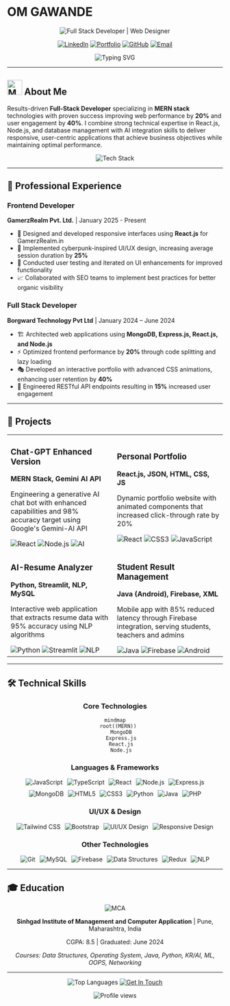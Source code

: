 # OM GAWANDE

<div align="center">
  
  ![Full Stack Developer | Web Designer](https://img.shields.io/badge/-Full%20Stack%20Developer%20%7C%20Web%20Designer-0A0A0A?style=for-the-badge&logoColor=white)
  
  [![LinkedIn](https://img.shields.io/badge/LinkedIn-0077B5?style=for-the-badge&logo=linkedin&logoColor=white)](https://www.linkedin.com/in/om-dev-sec/)
  [![Portfolio](https://img.shields.io/badge/Portfolio-1A2C34?style=for-the-badge&logo=framer&logoColor=white)](https://omdevportfolio.framer.website/)
  [![GitHub](https://img.shields.io/badge/GitHub-100000?style=for-the-badge&logo=github&logoColor=white)](https://github.com/SPYD3ER-bat)
  [![Email](https://img.shields.io/badge/Email-D14836?style=for-the-badge&logo=gmail&logoColor=white)](mailto:om.sudhir.gawande@gmail.com)
  
  <p align="center">
    <img src="https://readme-typing-svg.herokuapp.com?font=Fira+Code&pause=1000&color=6B85F7&center=true&vCenter=true&width=435&lines=Crafting+Digital+Experiences;Full+Stack+Development;MERN+Stack+Specialist;UI%2FUX+Enthusiast;Problem+Solver" alt="Typing SVG" />
  </p>

</div>

---

## <img src="https://raw.githubusercontent.com/Tarikul-Islam-Anik/Animated-Fluent-Emojis/master/Emojis/People%20with%20professions/Man%20Technologist%20Light%20Skin%20Tone.png" alt="Man Technologist Light Skin Tone" width="35" /> About Me

Results-driven **Full-Stack Developer** specializing in **MERN stack** technologies with proven success improving web performance by **20%** and user engagement by **40%**. I combine strong technical expertise in React.js, Node.js, and database management with AI integration skills to deliver responsive, user-centric applications that achieve business objectives while maintaining optimal performance.

<div align="center">
  <img src="https://skillicons.dev/icons?i=react,nodejs,express,mongodb,js,ts,html,css,bootstrap,tailwind,git,java,python,php" alt="Tech Stack" />
</div>

---

## 💼 Professional Experience

### Frontend Developer
**GamerzRealm Pvt. Ltd.** | January 2025 - Present

- 🚀 Designed and developed responsive interfaces using **React.js** for GamerzRealm.in
- 🎨 Implemented cyberpunk-inspired UI/UX design, increasing average session duration by **25%**
- 🧪 Conducted user testing and iterated on UI enhancements for improved functionality
- 📈 Collaborated with SEO teams to implement best practices for better organic visibility

### Full Stack Developer
**Borgward Technology Pvt Ltd** | January 2024 – June 2024

- 🏗️ Architected web applications using **MongoDB, Express.js, React.js, and Node.js**
- ⚡ Optimized frontend performance by **20%** through code splitting and lazy loading
- 🎭 Developed an interactive portfolio with advanced CSS animations, enhancing user retention by **40%**
- 🔄 Engineered RESTful API endpoints resulting in **15%** increased user engagement

---

## 🚀 Projects

<div align="center">
  <table>
    <tr>
      <td>
        <h3>Chat-GPT Enhanced Version</h3>
        <p><strong>MERN Stack, Gemini AI API</strong></p>
        <p>Engineering a generative AI chat bot with enhanced capabilities and 98% accuracy target using Google's Gemini-AI API</p>
        <img src="https://img.shields.io/badge/React-61DAFB?style=flat-square&logo=react&logoColor=black" alt="React" />
        <img src="https://img.shields.io/badge/Node.js-339933?style=flat-square&logo=nodedotjs&logoColor=white" alt="Node.js" />
        <img src="https://img.shields.io/badge/AI_Integration-4285F4?style=flat-square&logo=googlecloud&logoColor=white" alt="AI" />
      </td>
      <td>
        <h3>Personal Portfolio</h3>
        <p><strong>React.js, JSON, HTML, CSS, JS</strong></p>
        <p>Dynamic portfolio website with animated components that increased click-through rate by 20%</p>
        <img src="https://img.shields.io/badge/React-61DAFB?style=flat-square&logo=react&logoColor=black" alt="React" />
        <img src="https://img.shields.io/badge/CSS3-1572B6?style=flat-square&logo=css3&logoColor=white" alt="CSS3" />
        <img src="https://img.shields.io/badge/JavaScript-F7DF1E?style=flat-square&logo=javascript&logoColor=black" alt="JavaScript" />
      </td>
    </tr>
    <tr>
      <td>
        <h3>AI-Resume Analyzer</h3>
        <p><strong>Python, Streamlit, NLP, MySQL</strong></p>
        <p>Interactive web application that extracts resume data with 95% accuracy using NLP algorithms</p>
        <img src="https://img.shields.io/badge/Python-3776AB?style=flat-square&logo=python&logoColor=white" alt="Python" />
        <img src="https://img.shields.io/badge/Streamlit-FF4B4B?style=flat-square&logo=streamlit&logoColor=white" alt="Streamlit" />
        <img src="https://img.shields.io/badge/NLP-4285F4?style=flat-square&logo=natural-language-processing&logoColor=white" alt="NLP" />
      </td>
      <td>
        <h3>Student Result Management</h3>
        <p><strong>Java (Android), Firebase, XML</strong></p>
        <p>Mobile app with 85% reduced latency through Firebase integration, serving students, teachers and admins</p>
        <img src="https://img.shields.io/badge/Java-ED8B00?style=flat-square&logo=java&logoColor=white" alt="Java" />
        <img src="https://img.shields.io/badge/Firebase-FFCA28?style=flat-square&logo=firebase&logoColor=black" alt="Firebase" />
        <img src="https://img.shields.io/badge/Android-3DDC84?style=flat-square&logo=android&logoColor=white" alt="Android" />
      </td>
    </tr>
  </table>
</div>

---

## 🛠️ Technical Skills

<div align="center">
  
### Core Technologies

```mermaid
mindmap
  root((MERN))
    MongoDB
    Express.js
    React.js
    Node.js
```

### Languages & Frameworks
  
<div style="display: flex; flex-wrap: wrap; justify-content: center; gap: 10px;">
  <img src="https://img.shields.io/badge/JavaScript-F7DF1E?style=for-the-badge&logo=javascript&logoColor=black" alt="JavaScript" />
  <img src="https://img.shields.io/badge/TypeScript-007ACC?style=for-the-badge&logo=typescript&logoColor=white" alt="TypeScript" />
  <img src="https://img.shields.io/badge/React-61DAFB?style=for-the-badge&logo=react&logoColor=black" alt="React" />
  <img src="https://img.shields.io/badge/Node.js-339933?style=for-the-badge&logo=nodedotjs&logoColor=white" alt="Node.js" />
  <img src="https://img.shields.io/badge/Express.js-000000?style=for-the-badge&logo=express&logoColor=white" alt="Express.js" />
  <img src="https://img.shields.io/badge/MongoDB-4EA94B?style=for-the-badge&logo=mongodb&logoColor=white" alt="MongoDB" />
  <img src="https://img.shields.io/badge/HTML5-E34F26?style=for-the-badge&logo=html5&logoColor=white" alt="HTML5" />
  <img src="https://img.shields.io/badge/CSS3-1572B6?style=for-the-badge&logo=css3&logoColor=white" alt="CSS3" />
  <img src="https://img.shields.io/badge/Python-3776AB?style=for-the-badge&logo=python&logoColor=white" alt="Python" />
  <img src="https://img.shields.io/badge/Java-ED8B00?style=for-the-badge&logo=java&logoColor=white" alt="Java" />
  <img src="https://img.shields.io/badge/PHP-777BB4?style=for-the-badge&logo=php&logoColor=white" alt="PHP" />
</div>

### UI/UX & Design

<div style="display: flex; flex-wrap: wrap; justify-content: center; gap: 10px;">
  <img src="https://img.shields.io/badge/Tailwind_CSS-38B2AC?style=for-the-badge&logo=tailwind-css&logoColor=white" alt="Tailwind CSS" />
  <img src="https://img.shields.io/badge/Bootstrap-563D7C?style=for-the-badge&logo=bootstrap&logoColor=white" alt="Bootstrap" />
  <img src="https://img.shields.io/badge/UI/UX_Design-FF4785?style=for-the-badge&logo=figma&logoColor=white" alt="UI/UX Design" />
  <img src="https://img.shields.io/badge/Responsive_Design-025E8C?style=for-the-badge&logo=responsivedesign&logoColor=white" alt="Responsive Design" />
</div>

### Other Technologies

<div style="display: flex; flex-wrap: wrap; justify-content: center; gap: 10px;">
  <img src="https://img.shields.io/badge/Git-F05032?style=for-the-badge&logo=git&logoColor=white" alt="Git" />
  <img src="https://img.shields.io/badge/MySQL-4479A1?style=for-the-badge&logo=mysql&logoColor=white" alt="MySQL" />
  <img src="https://img.shields.io/badge/Firebase-FFCA28?style=for-the-badge&logo=firebase&logoColor=black" alt="Firebase" />
  <img src="https://img.shields.io/badge/Data_Structures-0078D4?style=for-the-badge&logo=visual%20studio%20code&logoColor=white" alt="Data Structures" />
  <img src="https://img.shields.io/badge/Redux-764ABC?style=for-the-badge&logo=redux&logoColor=white" alt="Redux" />
  <img src="https://img.shields.io/badge/NLP-4285F4?style=for-the-badge&logo=natural-language-processing&logoColor=white" alt="NLP" />
</div>

</div>

---

## 🎓 Education

<div align="center">
  <img src="https://img.shields.io/badge/MCA-Masters_in_Computer_Application-4285F4?style=for-the-badge" alt="MCA" />
  <p><strong>Sinhgad Institute of Management and Computer Application</strong> | Pune, Maharashtra, India</p>
  <p>CGPA: 8.5 | Graduated: June 2024</p>
  <p><em>Courses: Data Structures, Operating System, Java, Python, KR/AI, ML, OOPS, Networking</em></p>
</div>

---

<div align="center">
  <img src="https://github-readme-stats.vercel.app/api/top-langs/?username=SPYD3ER-bat&layout=compact&theme=tokyonight&hide_border=true" alt="Top Languages" />
  
  <a href="mailto:om.sudhir.gawande@gmail.com">
    <img src="https://img.shields.io/badge/Get_In_Touch-D14836?style=for-the-badge&logo=gmail&logoColor=white" alt="Get In Touch" />
  </a>
</div>

<p align="center">
  <img src="https://komarev.com/ghpvc/?username=SPYD3ER-bat&color=blue" alt="Profile views" />
</p>
